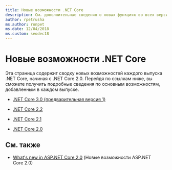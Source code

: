 ```yaml
---
title: Новые возможности .NET Core
description: См. дополнительные сведения о новых функциях во всех версиях .NET Core.
author: rpetrusha
ms.author: ronpet
ms.date: 12/04/2018
ms.custom: seodec18
---
```

# <a name="whats-new-in-net-core"></a>Новые возможности .NET Core

Эта страница содержит сводку новых возможностей каждого выпуска .NET Core, начиная с .NET Core 2.0. Перейдя по ссылкам ниже, вы сможете получить подробные сведения по основным возможностям, добавленным в каждом выпуске.

- [.NET Core 3.0 (предварительная версия 1)](dotnet-core-3-0.md)

- [.NET Core 2.2](dotnet-core-2-2.md)

- [.NET Core 2.1](dotnet-core-2-1.md)

- [.NET Core 2.0](dotnet-core-2-0.md)

## <a name="see-also"></a>См. также

- [What's new in ASP.NET Core 2.0](/aspnet/core/aspnetcore-2.0) (Новые возможности ASP.NET Core 2.0)
